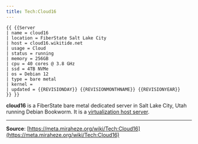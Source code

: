 ```yaml
---
title: Tech:Cloud16
---
```


```
{{ {{Server
| name = cloud16
| location = FiberState Salt Lake City
| host = cloud16.wikitide.net
| usage = Cloud
| status = running
| memory = 256GB
| cpu = 40 cores @ 3.8 GHz
| ssd = 4TB NVMe
| os = Debian 12
| type = bare metal
| kernel = 
| updated = {{REVISIONDAY}} {{REVISIONMONTHNAME}} {{REVISIONYEAR}}
}} }}
```

**cloud16** is a FiberState bare metal dedicated server in Salt Lake City, Utah running Debian Bookworm. It is a [virtualization host server](/tech-docs/techproxmox.md).

----
**Source**: [https://meta.miraheze.org/wiki/Tech:Cloud16](https://meta.miraheze.org/wiki/Tech:Cloud16)